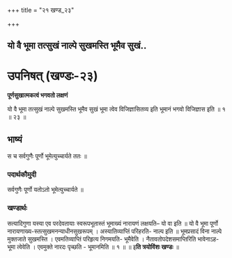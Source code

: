 +++
title = "२१ खण्ड_२३"

+++


## यो वै भूमा तत्सुखं नाल्पे सुखमस्ति भूमैव सुखं..

# **उपनिषत् (खण्डः-२३)**

**पूर्णसुखात्मकत्वं भगवतो लक्षणं**

यो वै भूमा तत्सुखं नाल्पे सुखमस्ति भूमैव सुखं भूमा त्वेव विजिज्ञासितव्य इति भूमानं भगवो विजिज्ञास इति ॥ १ ॥ २३ ॥

## **भाष्यं**

स च सर्वगुणैः पूर्णो भूमेत्युच्चार्यते ततः ॥ 

### पदार्थकौमुदी

सर्वगुणैः पूर्णो यतोऽतो भूमेत्युच्चार्यते ॥

### **खण्डार्थः**

सत्यादिगुणा यस्या एव परदेवतायाः स्वरूपभूतास्तं भूमाख्यं नारायणं लक्षयति– यो वा इति ॥ यो वै भूमा पूर्णो नारायणाख्य-स्तत्सुखमनन्याधीनसुखरूपम् । अस्यातिव्याप्तिं परिहरति- नाल्प इति ॥ भूमप्रसादं विना नाल्पे मुक्तजाते सुखमस्ति । एवमतिव्याप्तिं परिहृत्य निगमयति- भूमैवेति । नैतावतोपदेशसमाप्तिरिति भावेनाऽह- भूमा त्वेवेति । एवमुक्ते नारदः पृच्छति - भूमानमिति ॥ १ ॥ ॥ इ**ति त्रयोविंशः खण्डः** ॥

